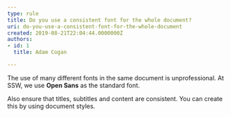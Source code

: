 ```yaml
---
type: rule
title: Do you use a consistent font for the whole document?
uri: do-you-use-a-consistent-font-for-the-whole-document
created: 2019-08-21T22:04:44.0000000Z
authors:
- id: 1
  title: Adam Cogan

---
```


The use of many different fonts in the same document is unprofessional. At SSW, we use **Open Sans** as the standard font.
 
Also ensure that titles, subtitles and content are consistent. You can create this by using document styles.
